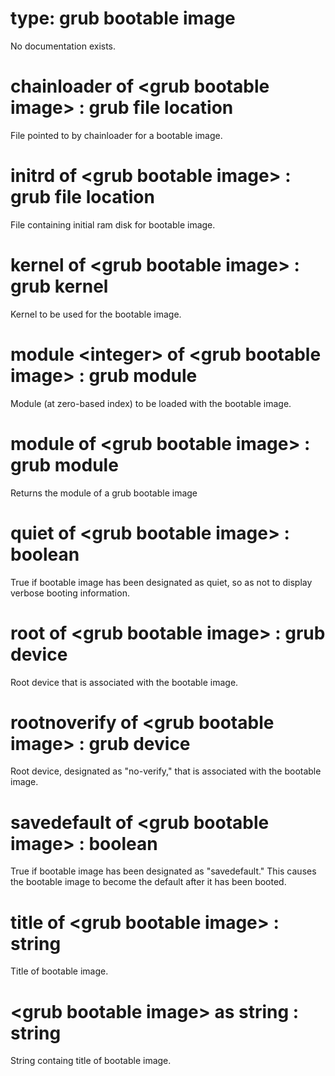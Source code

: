 # type: grub bootable image

No documentation exists.

# chainloader of &lt;grub bootable image&gt; : grub file location

File pointed to by chainloader for a bootable image.

# initrd of &lt;grub bootable image&gt; : grub file location

File containing initial ram disk for bootable image.

# kernel of &lt;grub bootable image&gt; : grub kernel

Kernel to be used for the bootable image.

# module &lt;integer&gt; of &lt;grub bootable image&gt; : grub module

Module (at zero-based index) to be loaded with the bootable image.

# module of &lt;grub bootable image&gt; : grub module

Returns the module of a grub bootable image

# quiet of &lt;grub bootable image&gt; : boolean

True if bootable image has been designated as quiet, so as not to display verbose booting information.

# root of &lt;grub bootable image&gt; : grub device

Root device that is associated with the bootable image.

# rootnoverify of &lt;grub bootable image&gt; : grub device

Root device, designated as "no-verify," that is associated with the bootable image.

# savedefault of &lt;grub bootable image&gt; : boolean

True if bootable image has been designated as "savedefault." This causes the bootable image to become the default after it has been booted.

# title of &lt;grub bootable image&gt; : string

Title of bootable image.

# &lt;grub bootable image&gt; as string : string

String containg title of bootable image.
